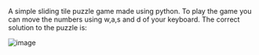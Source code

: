 A simple sliding tile puzzle game made using python. To play the game you can move the numbers using w,a,s and d of your keyboard.
The correct solution to the puzzle is:

![image](https://user-images.githubusercontent.com/24609105/143083459-9d693e8a-89ce-4556-80ac-e31792af9bca.png)
